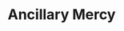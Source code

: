 ---
title: "Ancillary Mercy"
slug: "ancillary-mercy"
subtitle: ""
publisher: "Orbit"
published: "2015"
asin: "0316246689"
authors: 
  - ann-leckie
started: "2015-10-18"
start_year: "2015"
finished: "2015-10-22"
---